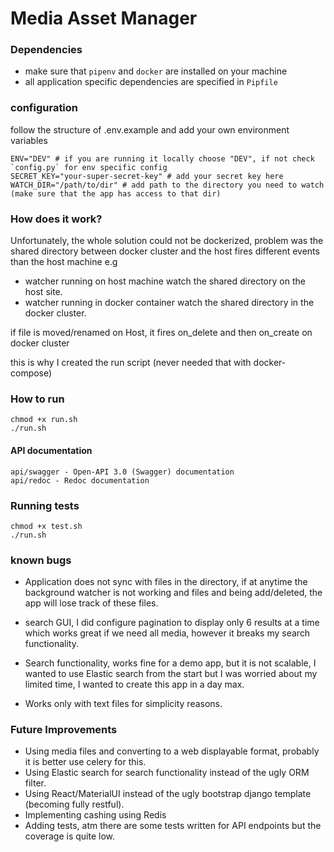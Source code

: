 
# Media Asset Manager

### Dependencies

* make sure that `pipenv` and `docker` are installed on your machine
* all application specific dependencies are specified in `Pipfile`

### configuration
follow the structure of .env.example and add your own environment variables

```
ENV="DEV" # if you are running it locally choose "DEV", if not check `config.py` for env specific config
SECRET_KEY="your-super-secret-key" # add your secret key here
WATCH_DIR="/path/to/dir" # add path to the directory you need to watch (make sure that the app has access to that dir)
```

### How does it work?

Unfortunately, the whole solution could not be dockerized,
problem was the shared directory between docker cluster and the host fires different events than
the host machine
e.g
* watcher running on host machine watch the shared directory on the host site.
* watcher running in docker container watch the shared directory in the docker cluster.

if file is moved/renamed on Host, it fires on_delete and then on_create on docker cluster

this is why I created the run script (never needed that with docker-compose)

### How to run
```
chmod +x run.sh
./run.sh
```

#### API documentation
    api/swagger - Open-API 3.0 (Swagger) documentation
    api/redoc - Redoc documentation


### Running tests
```
chmod +x test.sh
./run.sh
```

### known bugs
* Application does not sync with files in the directory, if at anytime the background watcher is not working and files and being add/deleted, the app will lose track of these files.

* search GUI, I did configure pagination to display only 6 results at a time which works great if we need all media, however it breaks my search functionality.

* Search functionality, works fine for a demo app, but it is not scalable, I wanted to use Elastic search from the start but I was worried about my limited time, I wanted to create this app in a day max.

* Works only with text files for simplicity reasons.

### Future Improvements

* Using media files and converting to a web displayable format, probably it is better use celery for this.
* Using Elastic search for search functionality instead of the ugly ORM filter.
* Using React/MaterialUI instead of the ugly bootstrap django template (becoming fully restful).
* Implementing cashing using Redis
* Adding tests, atm there are some tests written for API endpoints but the coverage is quite low. 